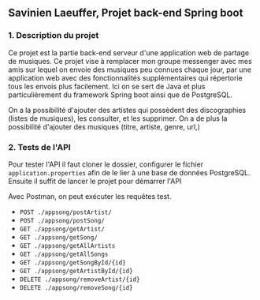 ## Savinien Laeuffer, Projet back-end Spring boot

### 1. Description du projet

Ce projet est la partie back-end serveur d'une application web de partage de musiques. Ce projet vise à remplacer mon groupe messenger avec mes amis sur lequel on envoie des musiques peu connues chaque jour, par une application web avec des fonctionnalités supplémentaires qui répertorie tous les envois plus facilement.
Ici on se sert de Java et plus particulièrement du framework Spring boot ainsi que de PostgreSQL.

On a la possibilité d'ajouter des artistes qui possèdent des discographies (listes de musiques), les consulter, et les supprimer.
On a de plus la possibilité d'ajouter des musiques (titre, artiste, genre, url,)

### 2. Tests de l'API

Pour tester l'API il faut cloner le dossier, configurer le fichier `application.properties` afin de le lier à une base de données
PostgreSQL.
Ensuite il suffit de lancer le projet pour démarrer l'API

Avec Postman, on peut exécuter les requêtes test.
- `POST ./appsong/postArtist/`
- `POST ./appsong/postSong/`
- `GET ./appsong/getArtist/`
- `GET ./appsong/getSong/`
- `GET ./appsong/getAllArtists`
- `GET ./appsong/getAllSongs`
- `GET ./appsong/getSongById/{id}`
- `GET ./appsong/getArtistById/{id}`
- `DELETE ./appsong/removeArtist/{id}`
- `DELETE ./appsong/removeSong/{id}`